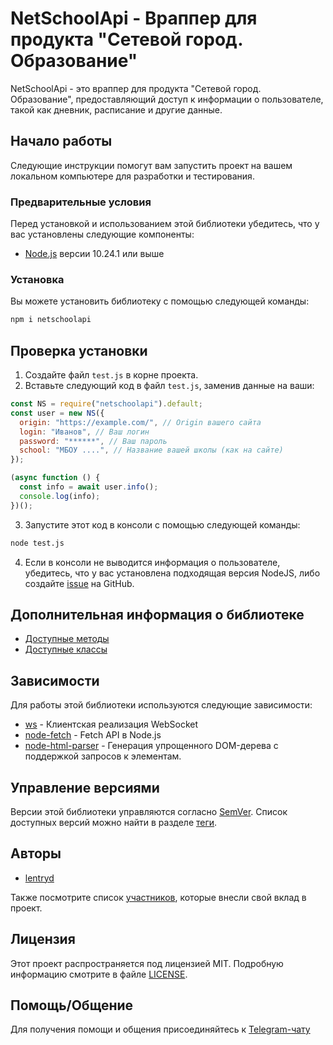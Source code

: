 # NetSchoolApi - Враппер для продукта "Сетевой город. Образование"

NetSchoolApi - это враппер для продукта "Сетевой город. Образование", предоставляющий доступ к информации о пользователе, такой как дневник, расписание и другие данные.

## Начало работы

Следующие инструкции помогут вам запустить проект на вашем локальном компьютере для разработки и тестирования.

### Предварительные условия

Перед установкой и использованием этой библиотеки убедитесь, что у вас установлены следующие компоненты:

- [Node.js](https://nodejs.org/) версии 10.24.1 или выше

### Установка

Вы можете установить библиотеку с помощью следующей команды:

```bash
npm i netschoolapi
```

## Проверка установки

1. Создайте файл `test.js` в корне проекта.
2. Вставьте следующий код в файл `test.js`, заменив данные на ваши:

```javascript
const NS = require("netschoolapi").default;
const user = new NS({
  origin: "https://example.com/", // Origin вашего сайта
  login: "Иванов", // Ваш логин
  password: "******", // Ваш пароль
  school: "МБОУ ....", // Название вашей школы (как на сайте)
});

(async function () {
  const info = await user.info();
  console.log(info);
})();
```

3. Запустите этот код в консоли с помощью следующей команды:

```bash
node test.js
```

4. Если в консоли не выводится информация о пользователе, убедитесь, что у вас установлена подходящая версия NodeJS, либо создайте [issue](https://github.com/lentryd/NetSchoolApi/issues/new) на GitHub.

## Дополнительная информация о библиотеке

- [Доступные методы](./docs/guide.md)
- [Доступные классы](./docs/reference.md)

## Зависимости

Для работы этой библиотеки используются следующие зависимости:

- [ws](https://www.npmjs.com/package/ws) - Клиентская реализация WebSocket
- [node-fetch](https://www.npmjs.com/package/node-fetch) - Fetch API в Node.js
- [node-html-parser](https://www.npmjs.com/package/node-html-parser) - Генерация упрощенного DOM-дерева с поддержкой запросов к элементам.

## Управление версиями

Версии этой библиотеки управляются согласно [SemVer](http://semver.org/). Список доступных версий можно найти в разделе [теги](https://github.com/lentryd/NetSchoolApi/tags).

## Авторы

- [lentryd](https://github.com/lentryd)

Также посмотрите список [участников](https://github.com/lentryd/NetSchoolApi/contributors), которые внесли свой вклад в проект.

## Лицензия

Этот проект распространяется под лицензией MIT. Подробную информацию смотрите в файле [LICENSE](LICENSE).

## Помощь/Общение

Для получения помощи и общения присоединяйтесь к [Telegram-чату](https://t.me/netschoolapi)

